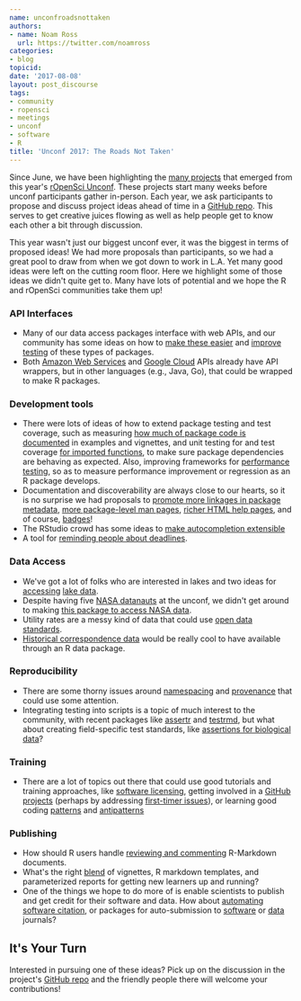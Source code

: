 ```yaml
---
name: unconfroadsnottaken
authors:
- name: Noam Ross
  url: https://twitter.com/noamross
categories: 
- blog
topicid: 
date: '2017-08-08'
layout: post_discourse
tags:
- community
- ropensci
- meetings
- unconf
- software
- R
title: 'Unconf 2017: The Roads Not Taken'
---
```


Since June, we have been highlighting the [many projects] that emerged from this year's [rOpenSci Unconf]. These projects start many weeks before unconf participants gather in-person. Each year, we ask participants to propose and discuss project ideas ahead of time in a [GitHub repo]. This serves to get creative juices flowing as well as help people get to know each other a bit through discussion.

This year wasn't just our biggest unconf ever, it was the biggest in terms of proposed ideas! We had more proposals than participants, so we had a great pool to draw from when we got down to work in L.A. Yet many good ideas were left on the cutting room floor. Here we highlight some of those ideas we didn't quite get to. Many have lots of potential and we hope the R and rOpenSci communities take them up!

### API Interfaces

-   Many of our data access packages interface with web APIs, and our community has some ideas on how to [make these easier] and [improve testing] of these types of packages.
-   Both [Amazon Web Services] and [Google Cloud] APIs already have API wrappers, but in other languages (e.g., Java, Go), that could be wrapped to make R packages.

### Development tools

-   There were lots of ideas of how to extend package testing and test coverage, such as measuring [how much of package code is documented] in examples and vignettes, and unit testing for and test coverage [for imported functions], to make sure package dependencies are behaving as expected. Also, improving frameworks for [performance testing], so as to measure performance improvement or regression as an R package develops.
-   Documentation and discoverability are always close to our hearts, so it is no surprise we had proposals to [promote more linkages in package metadata], [more package-level man pages], [richer HTML help pages], and of course, [badges]!    
-   The RStudio crowd has some ideas to [make autocompletion extensible]
-   A tool for [reminding people about deadlines].


### Data Access

-   We've got a lot of folks who are interested in lakes and two ideas for [accessing] [lake data].
-   Despite having five [NASA datanauts] at the unconf, we didn't get around to making [this package to access NASA data].
-   Utility rates are a messy kind of data that could use [open data standards].
-   [Historical correspondence data] would be really cool to have available through an R data package.


### Reproducibility
-   There are some thorny issues around [namespacing] and [provenance] that could use some attention.
-   Integrating testing into scripts is a topic of much interest to the community, with recent packages like [assertr] and [testrmd], but what about creating field-specific test standards, like [assertions for biological data]?

### Training

-   There are a lot of topics out there that could use good tutorials and training approaches, like [software licensing], getting involved in a [GitHub projects] (perhaps by addressing [first-timer issues]), or learning good coding [patterns] and [antipatterns]

### Publishing

-   How should R users handle [reviewing and commenting] R-Markdown documents.
-   What's the right [blend] of vignettes, R markdown templates, and parameterized reports for getting new learners up and running?
-   One of the things we hope to do more of is enable scientists to publish and get credit for their software and data. How about [automating software citation], or packages for auto-submission to [software] or [data] journals?

## It's Your Turn
Interested in pursuing one of these ideas? Pick up on the discussion in the project's [GitHub repo] and the friendly people there will welcome your contributions!  

  [many projects]: https://ropensci.org/blog/blog/2017/06/08/unconf_recap_4
  [rOpenSci Unconf]: https://ropensci.org/blog/blog/2017/06/02/unconf2017
  [GitHub repo]: https://github.com/ropensci/unconf17/issues
  [Amazon Web Services]: https://github.com/ropensci/unconf17/issues/14
  [Google Cloud]: https://github.com/ropensci/unconf17/issues/70
  [how much of package code is documented]: https://github.com/ropensci/unconf17/issues/2
  [for imported functions]: https://github.com/ropensci/unconf17/issues/3
  [performance testing]: https://github.com/ropensci/unconf17/issues/90
  [Reviewing and commenting]: https://github.com/ropensci/unconf17/issues/86
  [lake data]: https://github.com/ropensci/unconf17/issues/21
  [NASA datanauts]: https://open.nasa.gov/explore/datanauts/
  [this package to access NASA data]: https://github.com/ropensci/unconf17/issues/67
  [open data standards]: https://github.com/ropensci/unconf17/issues/94
  [Historical correspondence data]: https://github.com/ropensci/unconf17/issues/79
  [namespacing]: https://github.com/ropensci/unconf17/issues/22
  [provenance]: https://github.com/ropensci/unconf17/issues/23
  [assertions for biological data]: https://github.com/ropensci/unconf17/issues/37
  [good R programming patterns]: https://github.com/ropensci/unconf17/issues/75
  [software licensing]: https://github.com/ropensci/unconf17/issues/32
  [GitHub projects]: https://github.com/ropensci/unconf17/issues/45
  [first-timer issues]: https://github.com/ropensci/unconf17/issues/47
  [patterns]: https://github.com/ropensci/unconf17/issues/75
  [antipatterns]: https://github.com/ropensci/unconf17/issues/26
  [automating software citation]: https://github.com/ropensci/unconf17/issues/24
  [software]: https://github.com/ropensci/unconf17/issues/46
  [data]: https://github.com/ropensci/unconf17/issues/87
  [promote more linkages in package metadata]: https://github.com/ropensci/unconf17/issues/41
  [more package-level man pages]: https://github.com/ropensci/unconf17/issues/44
  [richer HTML help pages]: https://github.com/ropensci/unconf17/issues/83
  [badges]: https://github.com/ropensci/unconf17/issues/58
  [blend]: https://github.com/ropensci/unconf17/issues/51
  [make autocompletion extensible]: https://github.com/ropensci/unconf17/issues/52
  [make these easier]: https://github.com/ropensci/unconf17/issues/85
  [improve testing]: https://github.com/ropensci/unconf17/issues/25
  [accessing]: https://github.com/ropensci/unconf17/issues/42
  [reminding people about deadlines]: https://github.com/ropensci/unconf17/issues/59
  [assertr]: https://ropensci.org/blog/blog/2017/04/11/assertr
  [testrmd]: https://github.com/ropenscilabs/testrmd
